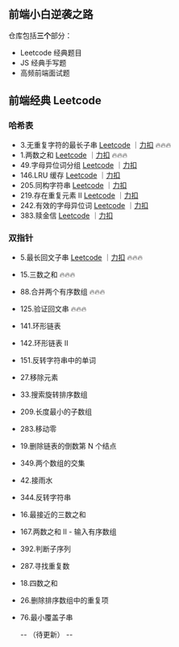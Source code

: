 ## 前端小白逆袭之路

仓库包括**三个**部分：

- Leetcode 经典题目
- JS 经典手写题
- 高频前端面试题

## 前端经典 Leetcode

### 哈希表

- 3.无重复字符的最长子串 [Leetcode](https://leetcode.com/problems/longest-substring-without-repeating-characters/) ｜[力扣](https://leetcode.cn/problems/longest-substring-without-repeating-characters/description/) 🔥🔥🔥
- 1.两数之和 [Leetcode](https://leetcode.com/problems/two-sum/) ｜[力扣](https://leetcode.cn/problems/two-sum/description/) 🔥🔥🔥
- 49.字母异位词分组 [Leetcode](https://leetcode.com/problems/group-anagrams/) ｜[力扣](https://leetcode.cn/problems/group-anagrams/description/)
- 146.LRU 缓存 [Leetcode](https://leetcode.com/problems/lru-cache/description/) ｜[力扣](https://leetcode.cn/problems/lru-cache/description/)
- 205.同构字符串 [Leetcode](https://leetcode.com/problems/isomorphic-strings/description/) ｜[力扣](https://leetcode.cn/problems/isomorphic-strings/description/)
- 219.存在重复元素 II [Leetcode](https://leetcode.com/problems/contains-duplicate-ii/description/) ｜[力扣](https://leetcode.cn/problems/contains-duplicate-ii/description/)
- 242.有效的字母异位词 [Leetcode](https://leetcode.com/problems/valid-anagram/description/) ｜[力扣](https://leetcode.cn/problems/valid-anagram/description/)
- 383.赎金信 [Leetcode](https://leetcode.com/problems/ransom-note/description/) ｜[力扣](https://leetcode.cn/problems/ransom-note/description/)

### 双指针

- 5.最长回文子串 [Leetcode](https://leetcode.com/problems/longest-palindromic-substring/description/) ｜[力扣](https://leetcode.cn/problems/longest-palindromic-substring/description/) 🔥🔥🔥
- 15.三数之和 🔥🔥🔥
- 88.合并两个有序数组 🔥🔥🔥
- 125.验证回文串 🔥🔥🔥
- 141.环形链表
- 142.环形链表 II
- 151.反转字符串中的单词
- 27.移除元素
- 33.搜索旋转排序数组
- 209.长度最小的子数组
- 283.移动零
- 19.删除链表的倒数第 N 个结点
- 349.两个数组的交集
- 42.接雨水
- 344.反转字符串
- 16.最接近的三数之和
- 167.两数之和 II - 输入有序数组
- 392.判断子序列
- 287.寻找重复数
- 18.四数之和
- 26.删除排序数组中的重复项
- 76.最小覆盖子串

  -- （待更新） --
